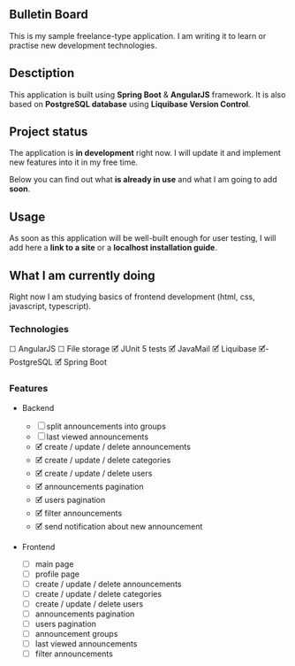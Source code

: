 ## Bulletin Board

This is my sample freelance-type application. 
I am writing it to learn or practise new development technologies.

## Desctiption

This application is built using **Spring Boot** & **AngularJS** framework.
It is also based on **PostgreSQL database** using **Liquibase Version Control**.

## Project status

The application is **in development** right now. 
I will update it and implement new features into it in my free time. 

Below you can find out what **is already in use** and what I am going to add **soon**.

## Usage

As soon as this application will be well-built enough for user testing, 
I will add here a **link to a site** or a **localhost installation guide**.

## What I am currently doing

Right now I am studying basics of frontend development (html, css, javascript, typescript).

### Technologies

☐ AngularJS
☐ File storage
🗹 JUnit 5 tests
🗹 JavaMail
🗹 Liquibase
🗹- PostgreSQL
🗹 Spring Boot

### Features

- Backend

    - ☐ split announcements into groups
    - ☐ last viewed announcements
    - 🗹 create / update / delete announcements
    - 🗹 create / update / delete categories
    - 🗹 create / update / delete users
    - 🗹 announcements pagination
    - 🗹 users pagination
    - 🗹 filter announcements
    - 🗹 send notification about new announcement


- Frontend

    - ☐ main page
    - ☐ profile page
    - ☐ create / update / delete announcements
    - ☐ create / update / delete categories
    - ☐ create / update / delete users
    - ☐ announcements pagination
    - ☐ users pagination
    - ☐ announcement groups
    - ☐ last viewed announcements
    - ☐ filter announcements

